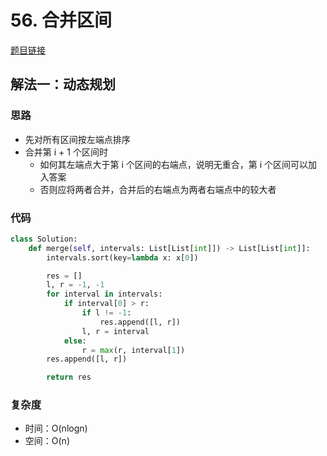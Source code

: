 # 56. 合并区间

[题目链接](https://leetcode.cn/problems/merge-intervals/description/)

## 解法一：动态规划

### 思路

- 先对所有区间按左端点排序
- 合并第 i + 1 个区间时
  - 如何其左端点大于第 i 个区间的右端点，说明无重合，第 i 个区间可以加入答案
  - 否则应将两者合并，合并后的右端点为两者右端点中的较大者

### 代码

```py
class Solution:
    def merge(self, intervals: List[List[int]]) -> List[List[int]]:
        intervals.sort(key=lambda x: x[0])

        res = []
        l, r = -1, -1
        for interval in intervals:
            if interval[0] > r:
                if l != -1:
                    res.append([l, r])
                l, r = interval
            else:
                r = max(r, interval[1])
        res.append([l, r])

        return res
```

### 复杂度

- 时间：O(nlogn)
- 空间：O(n)